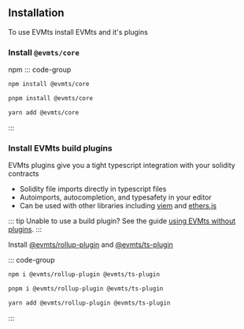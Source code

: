## Installation

To use EVMts install EVMts and it's plugins

### Install `@evmts/core`

npm
::: code-group

```bash [npm]
npm install @evmts/core
```

```bash [pnpm]
pnpm install @evmts/core
```

```bash [yarn]
yarn add @evmts/core
```

:::

### Install EVMts build plugins

EVMts plugins give you a tight typescript integration with your solidity contracts

- Solidity file imports directly in typescript files
- Autoimports, autocompletion, and typesafety in your editor
- Can be used with other libraries including [viem](../guide/viem-usage.md) and [ethers.js](../guide/ethers-usage.md)

::: tip
Unable to use a build plugin? See the guide [using EVMts without plugins](../guide/using-evmts-without-plugins.md).
:::

Install [@evmts/rollup-plugin](../plugin-reference/rollup.md) and [@evmts/ts-plugin](../plugin-reference/rollup.md)

::: code-group

```bash [npm]
npm i @evmts/rollup-plugin @evmts/ts-plugin
```

```bash [pnpm]
pnpm i @evmts/rollup-plugin @evmts/ts-plugin
```

```bash [yarn]
yarn add @evmts/rollup-plugin @evmts/ts-plugin
```

:::
